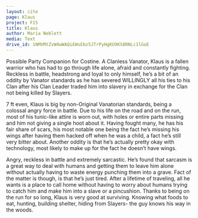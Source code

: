 ```yaml
---
layout: cite
page: Klaus
project: F15
title: Klaus
author: Maria Neblett
media: Text
drive_id: 1NMVMtZvW4wWAQiEWsEbz5JTrPyHgKU9KS8RNLc1lGoE
---
```

Possible Party Companion for Costine. A Clanless Vanator, Klaus is a fallen warrior who has had to go through life alone, afraid and constantly fighting. Reckless in battle, headstrong and loyal to only himself, he’s a bit of an oddity by Vanator standards as he has severed WILLINGLY all his ties to his Clan after his Clan Leader traded him into slavery in exchange for the Clan not being killed by Slayers.

7 ft even, Klaus is big by non-Original Vanatorian standards, being a colossal angry force in battle. Due to his life on the road and on the run, most of his tunic-like attire is worn out, with holes or entire parts missing and him not giving a single hoot about it. Having fought many, he has his fair share of scars, his most notable one being the fact he’s missing his wings after having them hacked off when he was a child, a fact he’s still very bitter about. Another oddity is that he’s actually pretty okay with technology, most likely to make up for the fact he doesn’t have wings.

Angry, reckless in battle and extremely sarcastic. He’s found that sarcasm is a great way to deal with humans and getting them to leave him alone without actually having to waste energy punching them into a grave. Fact of the matter is though, is that he’s just tired. After a lifetime of traveling, all he wants is a place to call home without having to worry about humans trying to catch him and make him into a slave or a pincushion. Thanks to being on the run for so long, Klaus is very good at surviving. Knowing what foods to eat, hunting, building shelter, hiding from Slayers- the guy knows his way in the woods.
